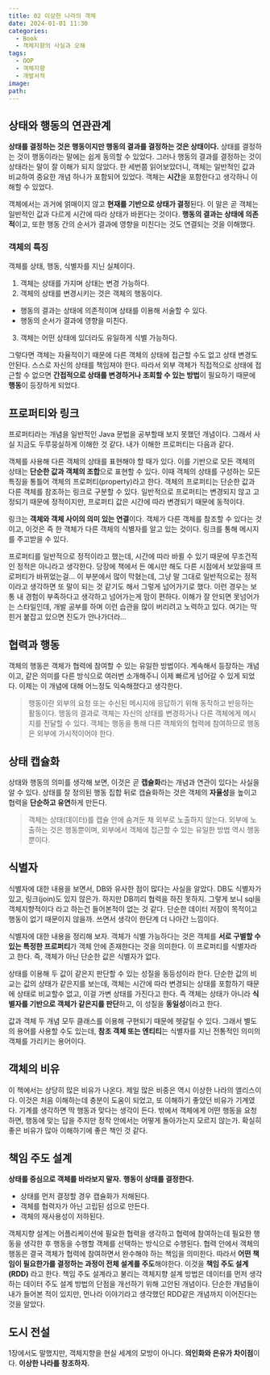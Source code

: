 ```yaml
---
title: 02 이상한 나라의 객체
date: 2024-01-01 11:30
categories:
  - Book
  - 객체지향의 사실과 오해
tags:
  - OOP
  - 객체지향
  - 개발서적
image: 
path:
---
```


## 상태와 행동의 연관관계
**상태를 결정하는 것은 행동이지만 행동의 결과를 결정하는 것은 상태이다.**
상태를 결정하는 것이 행동이라는 말에는 쉽게 동의할 수 있었다. 그러나 행동의 결과를 결정하는 것이 상태라는 말이 잘 이해가 되지 않았다. 한 세번쯤 읽어보았더니, 객체는 일반적인 값과 비교하여 중요한 개념 하나가 포함되어 있었다. 객체는 **시간**을 포함한다고 생각하니 이해할 수 있었다. 

객체에서는 과거에 얽매이지 않고 **현재를 기반으로 상태가 결정**된다. 이 말은 곧 객체는 일반적인 값과 다르게 시간에 따라 상태가 바뀐다는 것이다. **행동의 결과는 상태에 의존적**이고, 또한 행동 간의 순서가 결과에 영향을 미친다는 것도 연결되는 것을 이해했다.

### 객체의 특징
객체를 상태, 행동, 식별자를 지닌 실체이다.
1. 객체는 상태를 가지며 상태는 변경 가능하다.
2. 객체의 상태를 변경시키는 것은 객체의 행동이다.
+ 행동의 결과는 상태에 의존적이며 상태를 이용해 서술할 수 있다.
+ 행동의 순서가 결과에 영향을 미친다.
3. 객체는 어떤 상태에 있더라도 유일하게 식별 가능하다.

그렇다면 객체는 자율적이기 때문에 다른 객체의 상태에 접근할 수도 없고 상태 변경도 안된다. 스스로 자신의 상태를 책임져야 한다. 따라서 외부 객체가 직접적으로 상태에 접근할 수 없으면 **간접적으로 상태를 변경하거나 조회할 수 있는 방법**이 필요하기 때문에 **행동**이 등장하게 되었다.


## 프로퍼티와 링크
프로퍼티라는 개념을 일반적인 Java 문법을 공부할때 보지 못했던 개념이다. 그래서 사실 지금도 두루뭉실하게 이해한 것 같다. 내가 이해한 프로퍼티는 다음과 같다.

객체를 사용해 다른 객체의 상태를 표현해야 할 때가 있다. 이를 기반으로 모든 객체의 상태는 **단순한 값과 객체의 조합**으로 표현할 수 있다. 이때 객체의 상태를 구성하는 모든 특징을 통틀어 객체의 프로퍼티(property)라고 한다. 객체의 프로퍼티는 단순한 값과 다른 객체를 참조하는 링크로 구분할 수 있다. 일반적으로 프로퍼티는 변경되지 않고 고정되기 때문에 정적이지만, 프로퍼티 값은 시간에 따라 변경되기 때문에 동적이다.

링크는 **객체와 객체 사이의 의미 있는 연결**이다. 객체가 다른 객체를 참조할 수 있다는 것이고, 이것은 즉 한 객체가 다른 객체의 식별자를 알고 있는 것이다. 링크를 통해 메시지를 주고받을 수 있다.

프로퍼티를 일반적으로 정적이라고 했는데, 시간에 따라 바뀔 수 있기 때문에 무조건적인 정적은 아니라고 생각한다. 당장에 책에서 든 예시만 해도 다른 시점에서 보았을때 프로퍼티가 바뀌었는걸... 이 부분에서 많이 막혔는데, 그냥 말 그대로 일반적으로는 정적이라고 생각하면 또 말이 되는 것 같기도 해서 그렇게 넘어가기로 했다. 이런 경우는 보통 내 경험이 부족하다고 생각하고 넘어가는게 맘이 편하다. 이해가 잘 안되면 못넘어가는 스타일인데, 개발 공부를 하며 이런 습관을 많이 버리려고 노력하고 있다. 여기는 막힌거 붙잡고 있으면 진도가 안나가더라...

## 협력과 행동
객체의 행동은 객체가 협력에 참여할 수 있는 유일한 방법이다. 계속해서 등장하는 개념이고, 같은 의미를 다른 방식으로 여러번 소개해주니 이제 빠르게 넘어갈 수 있게 되었다. 이제는 이 개념에 대해 어느정도 익숙해졌다고 생각한다.

> 행동이란 외부의 요청 또는 수신된 메시지에 응답하기 위해 동작하고 반응하는 활동이다. 행동의 결과로 객체는 자신의 상태를 변경하거나 다른 객체에게 메시지를 전달할 수 있다. 객체는 행동을 통해 다른 객체와의 협력에 참여하므로 행동은 외부에 가시적이어야 한다.

## 상태 캡슐화
상태와 행동의 의미를 생각해 보면, 이것은 곧 **캡슐화**라는 개념과 연관이 있다는 사실을 알 수 있다.
상태를 잘 정의된 행동 집합 뒤로 캡슐화하는 것은 객체의 **자율성**을 높이고 협력을 **단순하고 유연**하게 만든다.

> 객체는 상태(데이터)를 캡슐 안에 숨겨둔 채 외부로 노출하지 않는다. 외부에 노출하는 것은 행동뿐이며, 외부에서 객체에 접근할 수 있는 유일한 방법 역시 행동뿐이다.


## 식별자
식별자에 대한 내용을 보면서, DB와 유사한 점이 많다는 사실을 알았다. DB도 식별자가 있고, 링크(join)도 있지 않은가. 하지만 DB끼리 협력을 하진 못하지. 그렇게 보니 sql을 객체지향적이다 라고 하는건 들어본적이 없는 것 같다. 단순한 데이터 저장이 목적이고 행동이 없기 때문이지 않을까. 쓰면서 생각이 한단계 더 나아간 느낌이다.

식별자에 대한 내용을 정리해 보자. 객체가 식별 가능하다는 것은 객체를 **서로 구별할 수 있는 특정한 프로퍼티**가 객체 안에 존재한다는 것을 의미한다. 이 프로퍼티를 식별자라고 한다. 즉, 객체가 아닌 단순한 값은 식별자가 없다.

상태를 이용해 두 값이 같은지 판단할 수 있는 성질을 동등성이라 한다. 단순한 값의 비교는 값의 상태가 같은지를 보는데, 객체는 시간에 따라 변경되는 상태를 포함하기 때문에  상태로 비교할수 없고, 이걸 가변 상태를 가진다고 한다. 즉 객체는 상태가 아니라 **식별자를 기반으로 객체가 같은지를 판단**하고, 이 성질을 **동일성**이라고 한다.

값과 객체 두 개념 모두 클래스를 이용해 구현되기 때문에 헷갈릴 수 있다. 그래서 별도의 용어를 사용할 수도 있는데, **참조 객체 또는 엔티티**는 식별자를 지닌 전통적인 의미의 객체를 가리키는 용어이다.

## 객체의 비유
이 책에서는 상당히 많은 비유가 나온다. 제일 많은 비중은 역시 이상한 나라의 앨리스이다. 이것은 처음 이해하는데 충분이 도움이 되었고, 또 이해하기 좋았던 비유가 기계였다. 기계를 생각하면 딱 행동과 맞다는 생각이 든다. 밖에서 객체에게 어떤 행동을 요청하면, 행동에 맞는 답을 주지만 정작 안에서는 어떻게 돌아가는지 모르지 않는가. 확실히 좋은 비유가 많아 이해하기에 좋은 책인 것 같다.

## 책임 주도 설계
**상태를 중심으로 객체를 바라보지 말자.** **행동이 상태를 결정한다.**

>
+ 상태를 먼저 결정할 경우 캡슐화가 저해된다. 
+ 객체를 협력자가 아닌 고립된 섬으로 만든다. 
+ 객체의 재사용성이 저하된다.

객체지향 설계는 어플리케이션에 필요한 협력을 생각하고 협력에 참여하는데 필요한 행동을 생각한 후 행동을 수행할 객체를 선택하는 방식으로 수행된다. 협력 안에서 객체의 행동은 결국 객체가 협력에 참여하면서 완수해야 하는 책임을 의미한다. 따라서 **어떤 책임이 필요한가를 결정하는 과정이 전체 설계를 주도**해야한다. 이것을 **책임 주도 설계(RDD)** 라고 한다. 책임 주도 설계라고 불리는 객체지향 설계 방법은 데이터를 먼저 생각하는 데이터 주도 설계 방법의 단점을 개선하기 위해 고안된 개념이다.
단순한 개념들이 내가 들어본 적이 있지만, 먼나라 이야기라고 생각했던 RDD같은 개념까지 이어진다는 것을 알았다. 

## 도시 전설
1장에서도 말했지만, 객체지향을 현실 세계의 모방이 아니다. **의인화와 은유가 차이점**이다.
**이상한 나라를 창조하자.**